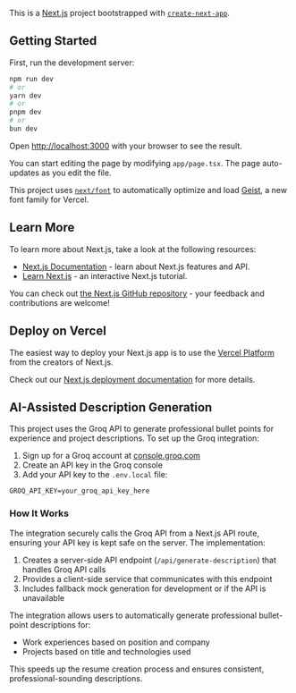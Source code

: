 This is a [Next.js](https://nextjs.org) project bootstrapped with [`create-next-app`](https://nextjs.org/docs/app/api-reference/cli/create-next-app).

## Getting Started

First, run the development server:

```bash
npm run dev
# or
yarn dev
# or
pnpm dev
# or
bun dev
```

Open [http://localhost:3000](http://localhost:3000) with your browser to see the result.

You can start editing the page by modifying `app/page.tsx`. The page auto-updates as you edit the file.

This project uses [`next/font`](https://nextjs.org/docs/app/building-your-application/optimizing/fonts) to automatically optimize and load [Geist](https://vercel.com/font), a new font family for Vercel.

## Learn More

To learn more about Next.js, take a look at the following resources:

- [Next.js Documentation](https://nextjs.org/docs) - learn about Next.js features and API.
- [Learn Next.js](https://nextjs.org/learn) - an interactive Next.js tutorial.

You can check out [the Next.js GitHub repository](https://github.com/vercel/next.js) - your feedback and contributions are welcome!

## Deploy on Vercel

The easiest way to deploy your Next.js app is to use the [Vercel Platform](https://vercel.com/new?utm_medium=default-template&filter=next.js&utm_source=create-next-app&utm_campaign=create-next-app-readme) from the creators of Next.js.

Check out our [Next.js deployment documentation](https://nextjs.org/docs/app/building-your-application/deploying) for more details.

## AI-Assisted Description Generation

This project uses the Groq API to generate professional bullet points for experience and project descriptions. To set up the Groq integration:

1. Sign up for a Groq account at [console.groq.com](https://console.groq.com)
2. Create an API key in the Groq console
3. Add your API key to the `.env.local` file:
```
GROQ_API_KEY=your_groq_api_key_here
```

### How It Works

The integration securely calls the Groq API from a Next.js API route, ensuring your API key is kept safe on the server. The implementation:

1. Creates a server-side API endpoint (`/api/generate-description`) that handles Groq API calls
2. Provides a client-side service that communicates with this endpoint
3. Includes fallback mock generation for development or if the API is unavailable

The integration allows users to automatically generate professional bullet-point descriptions for:
- Work experiences based on position and company
- Projects based on title and technologies used

This speeds up the resume creation process and ensures consistent, professional-sounding descriptions.
